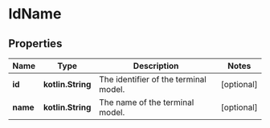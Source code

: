 
# IdName

## Properties
Name | Type | Description | Notes
------------ | ------------- | ------------- | -------------
**id** | **kotlin.String** | The identifier of the terminal model. |  [optional]
**name** | **kotlin.String** | The name of the terminal model. |  [optional]



